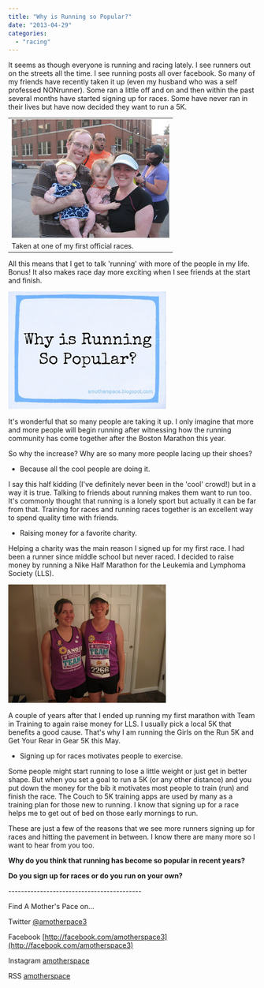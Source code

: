 ```yaml
---
title: "Why is Running so Popular?"
date: "2013-04-29"
categories: 
  - "racing"
---
```


It seems as though everyone is running and racing lately. I see runners out on the streets all the time. I see running posts all over facebook. So many of my friends have recently taken it up (even my husband who was a self professed NONrunner). Some ran a little off and on and then within the past several months have started signing up for races. Some have never ran in their lives but have now decided they want to run a 5K.   
  
  

<table align="center" cellpadding="0" cellspacing="0"><tbody><tr><td><a href="http://3.bp.blogspot.com/-fjAE6U1IuJA/UXr-Ni7bOEI/AAAAAAAAGHM/72ZSga2ZHe8/s1600/IMG_6560.jpeg" imageanchor="1"><img border="0" height="240" src="images/IMG_6560.jpeg" width="320"></a></td></tr><tr><td><span>Taken at one of my first official races.</span></td></tr></tbody></table>

  
All this means that I get to talk 'running' with more of the people in my life. Bonus! It also makes race day more exciting when I see friends at the start and finish.   
  
  

[![](images/whyisrunningsopopulardraft-001.jpg "Why is Running so Popular? | A Mother's Pace")](http://amotherspace.net/wp-content/uploads/2013/04/whyisrunningsopopulardraft-0011.jpg)

  
It's wonderful that so many people are taking it up. I only imagine that more and more people will begin running after witnessing how the running community has come together after the Boston Marathon this year.   
  
So why the increase? Why are so many more people lacing up their shoes?  
  
  

- Because all the cool people are doing it. 

I say this half kidding (I've definitely never been in the 'cool' crowd!) but in a way it is true. Talking to friends about running makes them want to run too. It's commonly thought that running is a lonely sport but actually it can be far from that. Training for races and running races together is an excellent way to spend quality time with friends.  
  
  

- Raising money for a favorite charity.

Helping a charity was the main reason I signed up for my first race. I had been a runner since middle school but never raced. I decided to raise money by running a Nike Half Marathon for the Leukemia and Lymphoma Society (LLS).   

[![](images/IMG_3275.JPG)](http://1.bp.blogspot.com/-88dcHFszuBo/UHLWQAE5ChI/AAAAAAAAAvw/wPavcW-xXzE/s1600/IMG_3275.JPG)

  
A couple of years after that I ended up running my first marathon with Team in Training to again raise money for LLS. I usually pick a local 5K that benefits a good cause. That's why I am running the Girls on the Run 5K and Get Your Rear in Gear 5K this May.  
  
  

- Signing up for races motivates people to exercise.

Some people might start running to lose a little weight or just get in better shape. But when you set a goal to run a 5K (or any other distance) and you put down the money for the bib it motivates most people to train (run) and finish the race. The Couch to 5K training apps are used by many as a training plan for those new to running. I know that signing up for a race helps me to get out of bed on those early mornings to run.   
  
These are just a few of the reasons that we see more runners signing up for races and hitting the pavement in between. I know there are many more so I want to hear from you too.  
  

**Why do you think that running has become so popular in recent years?**

  
  

  

**Do you sign up for races or do you run on your own?**

  

  

\------------------------------------------

  

  
Find A Mother's Pace on...  
  
Twitter [@amotherpace3](https://twitter.com/amotherspace3)  
  
Facebook [http://facebook.com/amotherspace3](http://facebook.com/amotherspace3)   
  
Instagram [amotherspace](http://instagram.com/amotherspace)  
  
RSS [amotherspace](http://feeds.feedburner.com/amotherspace)
